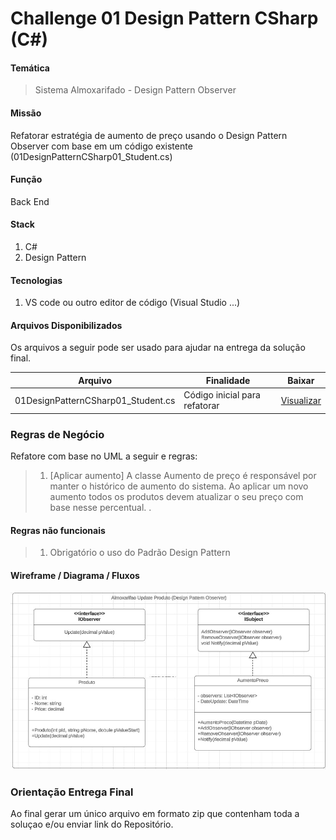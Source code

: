 # Challenge 01 Design Pattern CSharp (C#)

#### Temática

> Sistema Almoxarifado - Design Pattern Observer

#### Missão
Refatorar estratégia de aumento de preço usando o Design Pattern Observer com base em um código existente (01DesignPatternCSharp01_Student.cs)

#### Função
Back End

#### Stack
1. C#
2. Design Pattern

#### Tecnologias 
1. VS code ou outro editor de código (Visual Studio ...)


#### Arquivos Disponibilizados
Os arquivos a seguir pode ser usado para ajudar na entrega da solução final.

| Arquivo  | Finalidade | Baixar |
| ------------- | ------------- | ------------- |
| 01DesignPatternCSharp01_Student.cs  | Código inicial para refatorar  | [ Visualizar ](/DesignPatternCSharp/ArquivosAuxiliarCSharpDesP/01DesingPatternCSharp_01_Student.cs)

### Regras de Negócio

Refatore com base no UML a seguir e regras:
> 1. [Aplicar aumento] A classe Aumento de preço é responsável por manter o histórico de aumento do sistema.
Ao aplicar um novo aumento todos os produtos devem atualizar o seu preço com base nesse percentual.
.

#### Regras não funcionais
> 1. Obrigatório o uso do Padrão Design Pattern


#### Wireframe / Diagrama / Fluxos
<img src="/assets/01DesignPatternCSharp_UML.jpg">


### Orientação Entrega Final

Ao final gerar um único arquivo em formato zip que contenham toda a soluçao e/ou enviar link do Repositório.
